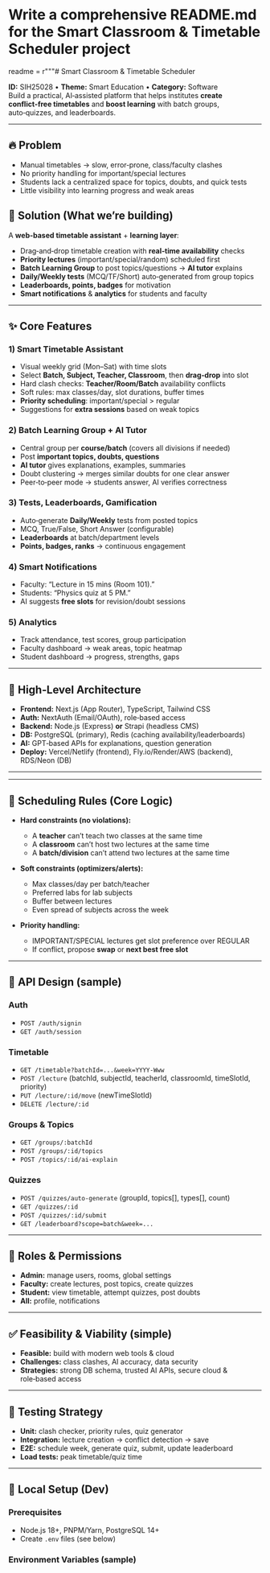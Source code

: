 # Write a comprehensive README.md for the Smart Classroom & Timetable Scheduler project
readme = r"""# Smart Classroom & Timetable Scheduler

**ID:** SIH25028 • **Theme:** Smart Education • **Category:** Software  
Build a practical, AI‑assisted platform that helps institutes **create conflict‑free timetables** and **boost learning** with batch groups, auto‑quizzes, and leaderboards.

---

## 🔥 Problem
- Manual timetables → slow, error‑prone, class/faculty clashes
- No priority handling for important/special lectures
- Students lack a centralized space for topics, doubts, and quick tests
- Little visibility into learning progress and weak areas

## 🎯 Solution (What we’re building)
A **web-based timetable assistant** + **learning layer**:
- Drag‑and‑drop timetable creation with **real‑time availability** checks
- **Priority lectures** (important/special/random) scheduled first
- **Batch Learning Group** to post topics/questions → **AI tutor** explains
- **Daily/Weekly tests** (MCQ/TF/Short) auto‑generated from group topics
- **Leaderboards, points, badges** for motivation
- **Smart notifications** & **analytics** for students and faculty

---

## ✨ Core Features

### 1) Smart Timetable Assistant
- Visual weekly grid (Mon–Sat) with time slots
- Select **Batch, Subject, Teacher, Classroom**, then **drag‑drop** into slot
- Hard clash checks: **Teacher/Room/Batch** availability conflicts
- Soft rules: max classes/day, slot durations, buffer times
- **Priority scheduling**: important/special > regular
- Suggestions for **extra sessions** based on weak topics

### 2) Batch Learning Group + AI Tutor
- Central group per **course/batch** (covers all divisions if needed)
- Post **important topics, doubts, questions**
- **AI tutor** gives explanations, examples, summaries
- Doubt clustering → merges similar doubts for one clear answer
- Peer‑to‑peer mode → students answer, AI verifies correctness

### 3) Tests, Leaderboards, Gamification
- Auto‑generate **Daily/Weekly** tests from posted topics
- MCQ, True/False, Short Answer (configurable)
- **Leaderboards** at batch/department levels
- **Points, badges, ranks** → continuous engagement

### 4) Smart Notifications
- Faculty: “Lecture in 15 mins (Room 101).”
- Students: “Physics quiz at 5 PM.”
- AI suggests **free slots** for revision/doubt sessions

### 5) Analytics
- Track attendance, test scores, group participation
- Faculty dashboard → weak areas, topic heatmap
- Student dashboard → progress, strengths, gaps

---

## 🧱 High‑Level Architecture


- **Frontend:** Next.js (App Router), TypeScript, Tailwind CSS
- **Auth:** NextAuth (Email/OAuth), role‑based access
- **Backend:** Node.js (Express) **or** Strapi (headless CMS)
- **DB:** PostgreSQL (primary), Redis (caching availability/leaderboards)
- **AI:** GPT‑based APIs for explanations, question generation
- **Deploy:** Vercel/Netlify (frontend), Fly.io/Render/AWS (backend), RDS/Neon (DB)

---

---

## 🔁 Scheduling Rules (Core Logic)

- **Hard constraints (no violations):**
  - A **teacher** can’t teach two classes at the same time
  - A **classroom** can’t host two lectures at the same time
  - A **batch/division** can’t attend two lectures at the same time

- **Soft constraints (optimizers/alerts):**
  - Max classes/day per batch/teacher
  - Preferred labs for lab subjects
  - Buffer between lectures
  - Even spread of subjects across the week

- **Priority handling:**
  - IMPORTANT/SPECIAL lectures get slot preference over REGULAR
  - If conflict, propose **swap** or **next best free slot**

---

## 🔗 API Design (sample)

### Auth
- `POST /auth/signin`
- `GET /auth/session`

### Timetable
- `GET /timetable?batchId=...&week=YYYY-Www`
- `POST /lecture` (batchId, subjectId, teacherId, classroomId, timeSlotId, priority)
- `PUT /lecture/:id/move` (newTimeSlotId)
- `DELETE /lecture/:id`

### Groups & Topics
- `GET /groups/:batchId`
- `POST /groups/:id/topics`
- `POST /topics/:id/ai-explain`

### Quizzes
- `POST /quizzes/auto-generate` (groupId, topics[], types[], count)
- `GET /quizzes/:id`
- `POST /quizzes/:id/submit`
- `GET /leaderboard?scope=batch&week=...`

---

## 🔐 Roles & Permissions
- **Admin:** manage users, rooms, global settings
- **Faculty:** create lectures, post topics, create quizzes
- **Student:** view timetable, attempt quizzes, post doubts
- **All:** profile, notifications

---

## ✅ Feasibility & Viability (simple)
- **Feasible:** build with modern web tools & cloud
- **Challenges:** class clashes, AI accuracy, data security
- **Strategies:** strong DB schema, trusted AI APIs, secure cloud & role‑based access

---

## 🧪 Testing Strategy
- **Unit:** clash checker, priority rules, quiz generator
- **Integration:** lecture creation → conflict detection → save
- **E2E:** schedule week, generate quiz, submit, update leaderboard
- **Load tests:** peak timetable/quiz time

---

## 🚀 Local Setup (Dev)

### Prerequisites
- Node.js 18+, PNPM/Yarn, PostgreSQL 14+
- Create `.env` files (see below)

### Environment Variables (sample)
